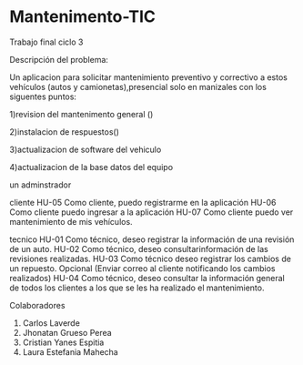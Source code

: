 # Mantenimento-TIC
Trabajo final ciclo 3

Descripción del problema:

Un aplicacion para solicitar mantenimiento preventivo y correctivo a estos vehículos (autos y camionetas),presencial solo en manizales con los siguentes puntos:


1)revision del mantenimento general ()

2)instalacion de respuestos()

3)actualizacion de software del vehiculo 

4)actualizacion de la base datos del equipo


un adminstrador

cliente
HU-05 Como cliente, puedo registrarme en la aplicación
HU-06 Como cliente puedo ingresar a la aplicación
HU-07 Como cliente puedo ver mantenimiento de mis vehículos.

tecnico 
HU-01 Como técnico, deseo registrar la información de una revisión de
un auto.
HU-02 Como técnico, deseo consultarinformación de las
revisiones realizadas.
HU-03 Como técnico deseo registrar los cambios de un repuesto.
Opcional (Enviar correo al cliente notificando los cambios realizados)
HU-04 Como técnico, deseo consultar la información general de
todos los clientes a los que se les ha realizado el mantenimiento.

Colaboradores

1. Carlos Laverde
2. Jhonatan Grueso Perea
3. Cristian Yanes Espitia
4. Laura Estefania Mahecha
